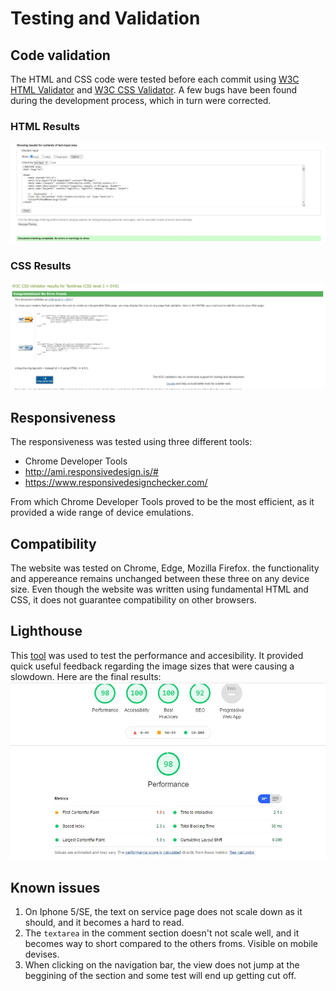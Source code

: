 # Testing and Validation

## Code validation
The HTML and CSS code were tested before each commit using [W3C HTML Validator](#https://validator.w3.org/) and [W3C CSS Validator](#https://jigsaw.w3.org/css-validator/).
A few bugs have been found during the development process, which in turn were corrected.

### HTML Results
![](https://github.com/AntociM/proteam_ab_website/blob/main/docs/images/w3c_html_validate.jpg)

### CSS Results
![](https://github.com/AntociM/proteam_ab_website/blob/main/docs/images/w3c_css_validator.jpg)


## Responsiveness
The responsiveness was tested using three different tools:
- Chrome Developer Tools
- http://ami.responsivedesign.is/#
- https://www.responsivedesignchecker.com/

From which Chrome Developer Tools proved to be the most efficient, as it provided a wide range of device emulations. 

## Compatibility
The website was tested on Chrome, Edge, Mozilla Firefox. the functionality and appereance remains unchanged between these three on any device size. Even though the website was 
written using fundamental HTML and CSS, it does not guarantee compatibility on other browsers.

## Lighthouse
This [tool](#https://developers.google.com/web/tools/lighthouse) was used to test the performance and accesibility. It provided quick useful feedback regarding the image sizes
that were causing a slowdown. Here are the final results:
![](https://github.com/AntociM/proteam_ab_website/blob/main/docs/images/lighthouse.jpg)


## Known issues
1. On Iphone 5/SE, the text on service page does not scale down as it should, and it becomes a hard to read.
2. The `textarea` in the comment section doesn't not scale well, and it becomes way to short compared to the others froms. Visible on mobile devises.
3. When clicking on the navigation bar, the view does not jump at the beggining of the section and some test will end up getting cut off.



